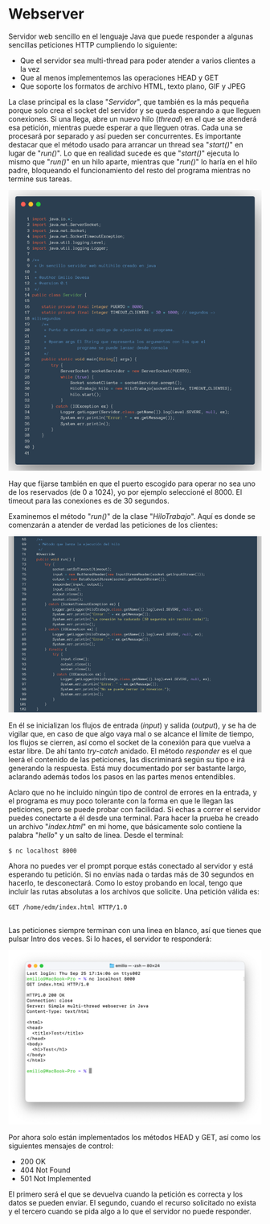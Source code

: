 # Webserver

Servidor web sencillo en el lenguaje Java que puede responder a algunas sencillas peticiones HTTP cumpliendo lo siguiente:

- Que el servidor sea multi-thread para poder atender a varios clientes a la vez 
- Que al menos implementemos las operaciones HEAD y GET 
- Que soporte los formatos de archivo HTML, texto plano, GIF y JPEG

La clase principal es la clase "_Servidor_", que también es la más pequeña porque solo crea el socket del servidor y se queda esperando a que lleguen conexiones. Si una llega, abre un nuevo hilo (_thread_) en el que se atenderá esa petición, mientras puede esperar a que lleguen otras. Cada una se procesará por separado y así pueden ser concurrentes. Es importante destacar que el método usado para arrancar un thread sea "_start()_" en lugar de "_run()_". Lo que en realidad sucede es que "_start()_" ejecuta lo mismo que "_run()_" en un hilo aparte, mientras que "_run()_" lo haría en el hilo padre, bloqueando el funcionamiento del resto del programa mientras no termine sus tareas.

![](images/webserver-server.png)

Hay que fijarse también en que el puerto escogido para operar no sea uno de los reservados (de 0 a 1024), yo por ejemplo seleccioné el 8000. El timeout para las conexiones es de 30 segundos.

Examinemos el método "_run()_" de la clase "_HiloTrabajo_". Aquí es donde se comenzarán a atender de verdad las peticiones de los clientes:

![](images/webserver-run.png)

En él se inicializan los flujos de entrada (_input_) y salida (_output_), y se ha de vigilar que, en caso de que algo vaya mal o se alcance el límite de tiempo, los flujos se cierren, así como el socket de la conexión para que vuelva a estar libre. De ahí tanto _try-catch_ anidado. El método _responder_ es el que leerá el contenido de las peticiones, las discriminará según su tipo e irá generando la respuesta. Está muy documentado por ser bastante largo, aclarando además todos los pasos en las partes menos entendibles.

Aclaro que no he incluido ningún tipo de control de errores en la entrada, y el programa es muy poco tolerante con la forma en que le llegan las peticiones, pero se puede probar con facilidad. Si echas a correr el servidor puedes conectarte a él desde una terminal. Para hacer la prueba he creado un archivo "_index.html_" en mi home, que básicamente solo contiene la palabra "_hello_" y un salto de linea. Desde el terminal:
```
$ nc localhost 8000
```
Ahora no puedes ver el prompt porque estás conectado al servidor y está esperando tu petición. Si no envías nada o tardas más de 30 segundos en hacerlo, te desconectará. Como lo estoy probando en local, tengo que incluir las rutas absolutas a los archivos que solicite. Una petición válida es:
```
GET /home/edm/index.html HTTP/1.0


```
Las peticiones siempre terminan con una linea en blanco, así que tienes que pulsar Intro dos veces. Si lo haces, el servidor te responderá:

![](images/webserver-nc.png)

Por ahora solo están implementados los métodos HEAD y GET, así como los siguientes mensajes de control:

- 200 OK 
- 404 Not Found 
- 501 Not Implemented 

El primero será el que se devuelva cuando la petición es correcta y los datos se pueden enviar. El segundo, cuando el recurso solicitado no exista y el tercero cuando se pida algo a lo que el servidor no puede responder.
